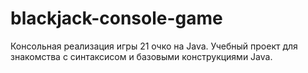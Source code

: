 # blackjack-console-game
Консольная реализация игры 21 очко на Java. Учебный проект для знакомства с синтаксисом и базовыми конструкциями Java.
